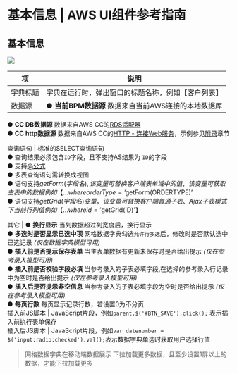 # 基本信息 | AWS UI组件参考指南

## 基本信息

![](https://docs.awspaas.com/reference-guide/aws-paas-ui-reference-guide/appendix/dictJbxx1.png)

项 | 说明  
---|---  
字典标题 | 字典在运行时，弹出窗口的标题名称，例如【客户列表】  
数据源  | ● **当前BPM数据源** 数据来自当前AWS连接的本地数据库  
● **CC DB数据源** 数据来自AWS CC的[RDS适配器](<https://docs.awspaas.com/reference-guide/aws-paas-cc-reference-guide/tech-adapters/rds.html>)  
● **CC http数据源** 数据来自AWS CC的[HTTP - 连接Web服务](<https://docs.awspaas.com/reference-guide/aws-paas-cc-reference-guide/tech-adapters/http.html>)，示例参见[附录](<../appendix/eg.html>)章节  
  
查询语句  | 标准的SELECT查询语句  
● 查询结果必须包含`ID`字段，且不支持AS结果为 `ID`的字段  
● 支持[@公式](<https://docs.awspaas.com/reference-guide/aws-paas-at-reference-guide/index.html>)   
● 多表查询语句需转换成视图    
● 语句支持$getForm(字段名),该变量可替换客户端表单域中的值，该变量可获取主表中的数据  
例如【… where orderType=’$getForm(ORDERTYPE)’  
● 语句支持$getGrid(字段名)变量，该变量可替换客户端普通子表、Ajax子表模式下当前行列值  
例如【… where id='$getGrid(ID)'】  
  
其它 |  ● **换行显示** 当列数据超过列宽度后，换行显示  
● **多选时是否显示已选中项** 网格数据字典勾选`允许行多选`后，修改时是否默认选中已选记录 _(仅在数据字典模型可用)_  
● **插入前是否提示保存表单** 当主表单数据有更新未保存时是否给出提示 _(仅在参考录入模型可用)_   
● **插入前是否校验字段必填** 当参考录入的子表必填字段,在选择的参考录入行记录中为空时是否给出提示 _(仅在参考录入模型可用)_  
● **插入后是否提示非空信息** 当参考录入的子表必填字段为空时是否给出提示 _(仅在参考录入模型可用)_  
● **每页行数** 每页显示记录行数，若设置0为不分页  
插入前JS脚本  | JavaScript片段，例如`parent.$('#BTN_SAVE').click();` 表示插入前执行表单保存  
插入后JS脚本 | JavaScript片段，例如`var datenumber = $('input:radio:checked').val();`表示数据字典单选时获取用户选择行值  
  
> 网格数据字典在移动端数据展示 下拉加载更多数据，且至少设置1屏以上的数据，才能下拉加载更多